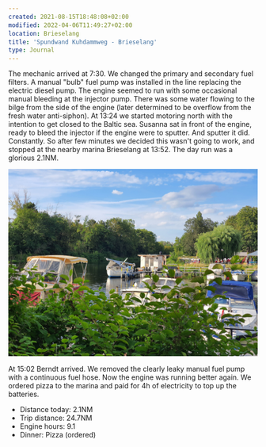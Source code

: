 ```yaml
---
created: 2021-08-15T18:48:08+02:00
modified: 2022-04-06T11:49:27+02:00
location: Brieselang
title: 'Spundwand Kuhdammweg - Brieselang'
type: Journal
---
```


The mechanic arrived at 7:30. We changed the primary and secondary fuel filters. A manual "bulb" fuel pump was installed in the line replacing the electric diesel pump. The engine seemed to run with some occasional manual bleeding at the injector pump.
There was some water flowing to the bilge from the side of the engine (later determined to be overflow from the fresh water anti-siphon).
At 13:24 we started motoring north with the intention to get closed to the Baltic sea. Susanna sat in front of the engine, ready to bleed the injector if the engine were to sputter. And sputter it did. Constantly. So after few minutes we decided this wasn't going to work, and stopped at the nearby marina Brieselang at 13:52. The day run was a glorious 2.1NM.

![Brieselang marina](../2021/e902b2f09fb8a758a18a69d02e48473e.jpg) 

At 15:02 Berndt arrived. We removed the clearly leaky manual fuel pump with a continuous fuel hose. Now the engine was running better again. We ordered pizza to the marina and paid for 4h of electricity to top up the batteries.

* Distance today: 2.1NM
* Trip distance: 24.7NM
* Engine hours: 9.1
* Dinner: Pizza (ordered)

